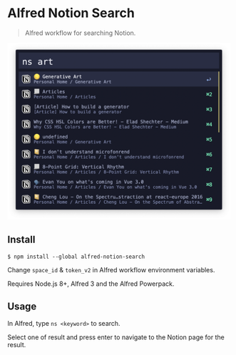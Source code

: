 # Alfred Notion Search

> Alfred workflow for searching Notion.

<img src="https://raw.githubusercontent.com/AnNOtis/alfred-notion-search/master/screenshot.png" width="500">


## Install

```
$ npm install --global alfred-notion-search
```

Change `space_id` & `token_v2` in Alfred workflow environment variables.

Requires Node.js 8+, Alfred 3 and the Alfred Powerpack.

## Usage

In Alfred, type `ns <keyword>` to search.

Select one of result and press enter to navigate to the Notion page for the result.
